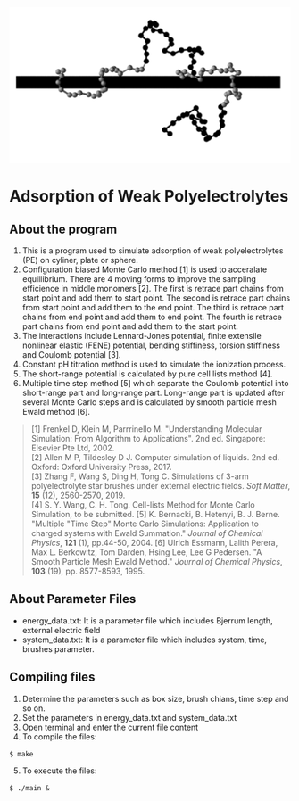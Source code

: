 
![Schmetical Diagram](https://github.com/wangshaoyun/Configurational-Bias-Monte-Carlo/blob/master/cylinder.png "Simulation System")
# Adsorption of Weak Polyelectrolytes
## About the program
1. This is a program used to simulate adsorption of weak polyelectrolytes (PE) on cyliner, plate or sphere.
2. Configuration biased Monte Carlo method [1] is used to acceralate equillibrium. There are 4 moving forms to improve the sampling efficience in middle monomers [2]. The first is retrace part chains from start point and add them to start point. The second is retrace part chains from start point and add them to the end point. The third is retrace part chains from end point and add them to end point. The fourth is retrace part chains from end point and add them to the start point.
3. The interactions include Lennard-Jones potential, finite extensile nonlinear elastic (FENE) potential, bending stiffiness, torsion stiffiness and Coulomb potential [3].
4. Constant pH titration method is used to simulate the ionization process.
5. The short-range potential is calculated by pure cell lists method [4].
6. Multiple time step method [5] which separate the Coulomb potential into short-range part and long-range part. Long-range part is updated after several Monte Carlo steps and is calculated by smooth particle mesh Ewald method [6].
>[1] Frenkel D, Klein M, Parrrinello M. "Understanding Molecular Simulation: From Algorithm to Applications". 2nd ed. Singapore: Elsevier Pte Ltd, 2002.  
>[2] Allen M P, Tildesley D J. Computer simulation of liquids. 2nd ed. Oxford: Oxford University Press, 2017.  
>[3] Zhang F, Wang S, Ding H, Tong C. Simulations of 3-arm polyelectrolyte star brushes under external electric fields. *Soft Matter*, **15** (12), 2560-2570, 2019.  
>[4] S. Y. Wang, C. H. Tong. Cell-lists Method for Monte Carlo Simulation, to be submitted.
>[5] K. Bernacki, B. Hetenyi, B. J. Berne. "Multiple "Time Step" Monte Carlo Simulations: Application to charged systems with Ewald Summation." *Journal of Chemical Physics*, **121** (1), pp.44-50, 2004. 
>[6] Ulrich Essmann, Lalith Perera, Max L. Berkowitz, Tom Darden, Hsing Lee, Lee G Pedersen. "A Smooth Particle Mesh Ewald Method." *Journal of Chemical Physics*, **103** (19), pp. 8577-8593, 1995.  

## About Parameter Files 
+ energy_data.txt: It is a parameter file which includes Bjerrum length, external electric field
+ system_data.txt: It is a parameter file which includes system, time, brushes parameter.  

## Compiling files
1. Determine the parameters such as box size, brush chians, time step and so on.
2. Set the parameters in energy_data.txt and system_data.txt
3. Open terminal and enter the current file content
4. To compile the files:
```
$ make
```
  
5. To execute the files:
```
$ ./main &
```


